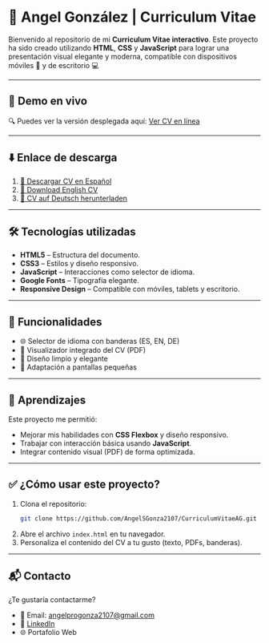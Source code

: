 # 📄 Angel González | Curriculum Vitae

Bienvenido al repositorio de mi **Curriculum Vitae interactivo**. Este proyecto ha sido creado utilizando **HTML**, **CSS** y **JavaScript** para lograr una presentación visual elegante y moderna, compatible con dispositivos móviles 📱 y de escritorio 💻

---

## 🔗 Demo en vivo

🔍 Puedes ver la versión desplegada aquí: [Ver CV en línea]()

---

## ⬇️ Enlace de descarga

1. [📄 Descargar CV en Español ](PDFs/CV%20Español.pdf) <br>
2. [📄 Download English CV ](PDFs/CV%20English.pdf) <br>
3. [📄 CV auf Deutsch herunterladen ](PDFs/CV%20Deutsch.pdf)

---

## 🛠️ Tecnologías utilizadas

- **HTML5** – Estructura del documento.
- **CSS3** – Estilos y diseño responsivo.
- **JavaScript** – Interacciones como selector de idioma.
- **Google Fonts** – Tipografía elegante.
- **Responsive Design** – Compatible con móviles, tablets y escritorio.

---

## 🎯 Funcionalidades

- 🌐 Selector de idioma con banderas (ES, EN, DE)
- 📄 Visualizador integrado del CV (PDF)
- 🎨 Diseño limpio y elegante
- 📱 Adaptación a pantallas pequeñas

---

## 🧠 Aprendizajes

Este proyecto me permitió:

- Mejorar mis habilidades con **CSS Flexbox** y diseño responsivo.
- Trabajar con interacción básica usando **JavaScript**.
- Integrar contenido visual (PDF) de forma optimizada.

---

## ✅ ¿Cómo usar este proyecto?

1. Clona el repositorio:
   ```bash
   git clone https://github.com/AngelSGonza2107/CurriculumVitaeAG.git
   ```
2. Abre el archivo `index.html` en tu navegador.
3. Personaliza el contenido del CV a tu gusto (texto, PDFs, banderas).

---

## 📬 Contacto

¿Te gustaría contactarme?

- 📧 Email: [angelprogonza2107@gmail.com](mailto:angelprogonza2107@gmail.com)
- 💼 [LinkedIn](www.linkedin.com/in/angel-gonza21074)
- 🌐 Portafolio Web